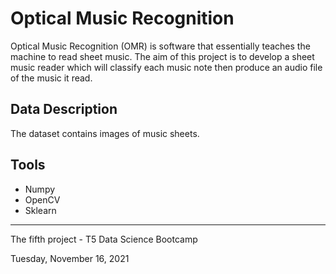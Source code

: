 # Optical Music Recognition
Optical Music Recognition (OMR) is software that essentially teaches the machine to read sheet music. The aim of this 
project is to develop a sheet music reader which will classify each music note then produce an audio file of the music 
it read. 
## Data Description 
The dataset contains images of music sheets. 
## Tools
- Numpy 
- OpenCV
- Sklearn

*********************************************
The fifth project - T5 Data Science Bootcamp

Tuesday, November 16, 2021
